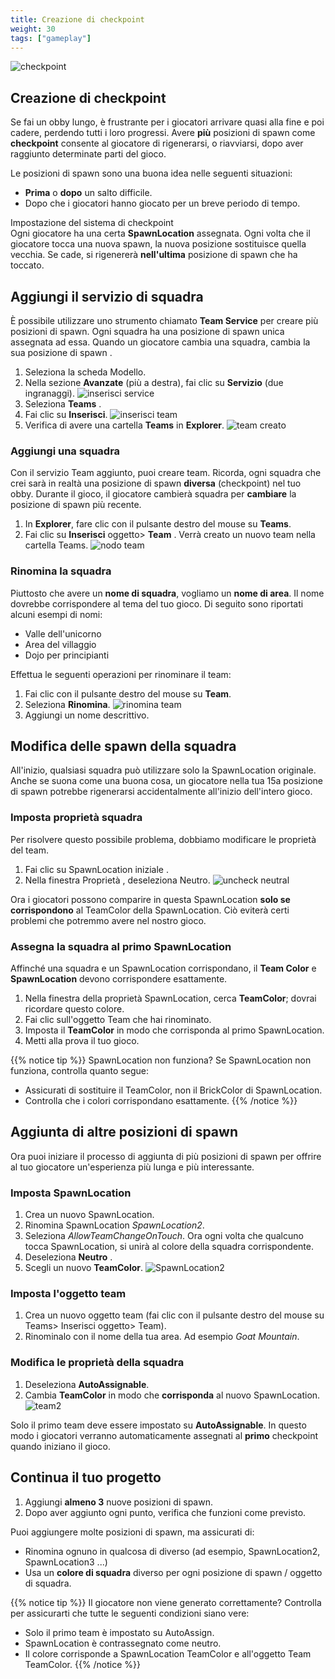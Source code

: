 ```yaml
---
title: Creazione di checkpoint
weight: 30
tags: ["gameplay"] 
---
```


![checkpoint](IntroToStudio_heroCheckpoints.jpg)

## Creazione di checkpoint

Se fai un obby lungo, è frustrante per i giocatori arrivare quasi alla fine e poi cadere, perdendo tutti i loro progressi. Avere **più** posizioni di spawn come **checkpoint** consente al giocatore di rigenerarsi, o riavviarsi, dopo aver raggiunto determinate parti del gioco.

Le posizioni di spawn sono una buona idea nelle seguenti situazioni:

* **Prima** o **dopo** un salto difficile.
* Dopo che i giocatori hanno giocato per un breve periodo di tempo.

Impostazione del sistema di checkpoint  
Ogni giocatore ha una certa **SpawnLocation** assegnata. Ogni volta che il giocatore tocca una nuova spawn, la nuova posizione sostituisce quella vecchia. Se cade, si rigenererà **nell'ultima** posizione di spawn che ha toccato.

## Aggiungi il servizio di squadra

È possibile utilizzare uno strumento chiamato **Team Service** per creare più posizioni di spawn. Ogni squadra ha una posizione di spawn unica assegnata ad essa. Quando un giocatore cambia una squadra, cambia la sua posizione di spawn .

1. Seleziona la scheda Modello.
1. Nella sezione **Avanzate** (più a destra), fai clic su **Servizio** (due ingranaggi).
![inserisci service](InsertService_updated.png)
1. Seleziona **Teams** .
1. Fai clic su **Inserisci**.
![inserisci team](TeamsInsert_480x320.png)
1. Verifica di avere una cartella **Teams** in **Explorer**.
![team creato](TeamsCreated_480x320.png)

### Aggiungi una squadra

Con il servizio Team aggiunto, puoi creare team. Ricorda, ogni squadra che crei sarà in realtà una posizione di spawn **diversa** (checkpoint) nel tuo obby. Durante il gioco, il giocatore cambierà squadra per **cambiare** la posizione di spawn più recente.

1. In **Explorer**, fare clic con il pulsante destro del mouse su **Teams**.
1. Fai clic su **Inserisci** oggetto> **Team** . Verrà creato un nuovo team nella cartella Teams.
![nodo team](TeamNode_480x320.png)

### Rinomina la squadra

Piuttosto che avere un **nome di squadra**, vogliamo un **nome di area**. Il nome dovrebbe corrispondere al tema del tuo gioco. Di seguito sono riportati alcuni esempi di nomi:

* Valle dell'unicorno
* Area del villaggio
* Dojo per principianti

Effettua le seguenti operazioni per rinominare il team:

1. Fai clic con il pulsante destro del mouse su **Team**.
1. Seleziona **Rinomina**.
![rinomina team](RenameTeamNode_480x320.png)
1. Aggiungi un nome descrittivo.

## Modifica delle spawn della squadra

All'inizio, qualsiasi squadra può utilizzare solo la SpawnLocation originale. Anche se suona come una buona cosa, un giocatore nella tua 15a posizione di spawn potrebbe rigenerarsi accidentalmente all'inizio dell'intero gioco.

### Imposta proprietà squadra

Per risolvere questo possibile problema, dobbiamo modificare le proprietà del team.

1. Fai clic su SpawnLocation iniziale .
1. Nella finestra Proprietà , deseleziona Neutro.
![uncheck neutral](UncheckNeutral_480x320.png)

Ora i giocatori possono comparire in questa SpawnLocation **solo se corrispondono** al TeamColor della SpawnLocation. Ciò eviterà certi problemi che potremmo avere nel nostro gioco.

### Assegna la squadra al primo SpawnLocation

Affinché una squadra e un SpawnLocation corrispondano, il **Team Color** e **SpawnLocation** devono corrispondere esattamente.

1. Nella finestra della proprietà SpawnLocation, cerca **TeamColor**; dovrai ricordare questo colore.
1. Fai clic sull'oggetto Team che hai rinominato.
1. Imposta il **TeamColor** in modo che corrisponda al primo SpawnLocation.
1. Metti alla prova il tuo gioco.

{{% notice tip %}}
SpawnLocation non funziona?
Se SpawnLocation non funziona, controlla quanto segue:  
* Assicurati di sostituire il TeamColor, non il BrickColor di SpawnLocation.  
* Controlla che i colori corrispondano esattamente.
{{% /notice %}}

## Aggiunta di altre posizioni di spawn

Ora puoi iniziare il processo di aggiunta di più posizioni di spawn per offrire al tuo giocatore un'esperienza più lunga e più interessante.

### Imposta SpawnLocation

1. Crea un nuovo SpawnLocation.
1. Rinomina SpawnLocation *SpawnLocation2*.
1. Seleziona *AllowTeamChangeOnTouch*. Ora ogni volta che qualcuno tocca SpawnLocation, si unirà al colore della squadra corrispondente.
1. Deseleziona **Neutro** .
1. Scegli un nuovo **TeamColor**.
![SpawnLocation2](SpawnLocation2_480x320.png)

### Imposta l'oggetto team

1. Crea un nuovo oggetto team (fai clic con il pulsante destro del mouse su Teams> Inserisci oggetto> Team).
1. Rinominalo con il nome della tua area. Ad esempio *Goat Mountain*.

### Modifica le proprietà della squadra

1. Deseleziona **AutoAssignable**.
1. Cambia **TeamColor** in modo che **corrisponda** al nuovo SpawnLocation.
![team2](Team2_480x320.png)

Solo il primo team deve essere impostato su **AutoAssignable**. In questo modo i giocatori verranno automaticamente assegnati al **primo** checkpoint quando iniziano il gioco.

## Continua il tuo progetto

1. Aggiungi **almeno 3** nuove posizioni di spawn.
1. Dopo aver aggiunto ogni punto, verifica che funzioni come previsto.

Puoi aggiungere molte posizioni di spawn, ma assicurati di:

* Rinomina ognuno in qualcosa di diverso (ad esempio, SpawnLocation2, SpawnLocation3 ...)
* Usa un **colore di squadra** diverso per ogni posizione di spawn / oggetto di squadra.

{{% notice tip %}}
Il giocatore non viene generato correttamente?
Controlla per assicurarti che tutte le seguenti condizioni siano vere:

* Solo il primo team è impostato su AutoAssign.
* SpawnLocation è contrassegnato come neutro.
* Il colore corrisponde a SpawnLocation TeamColor e all'oggetto Team TeamColor.
{{% /notice %}}
